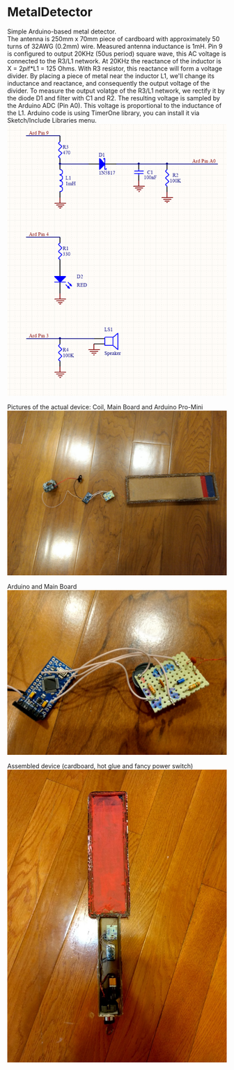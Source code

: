 # MetalDetector
Simple Arduino-based metal detector.  
The antenna is 250mm x 70mm piece of cardboard with approximately 50 turns of 32AWG (0.2mm) wire. Measured antenna inductance is 1mH.
Pin 9 is configured to output 20KHz (50us period) square wave, this AC voltage is connected to the R3/L1 network. At 20KHz the reactance of the inductor is X = 2*pi*f*L1 = 125 Ohms. With R3 resistor, this reactance will form a voltage divider. By placing a piece of metal near the inductor L1, we'll change its inductance and reactance, and consequently the output voltage of the divider. 
To measure the output volatge of the R3/L1 network, we rectify it by the diode D1 and filter with C1 and R2. The resulting voltage is sampled by the Arduino ADC (Pin A0). This voltage is proportional to the inductance of the L1.
Arduino code is using TimerOne library, you can install it via Sketch/Include Libraries menu.  
![](Schematic.PNG)  

Pictures of the actual device:
Coil, Main Board and Arduino Pro-Mini 
![](Coil.jpg)

Arduino and Main Board 
![](ArduinoMainBoard.jpg)

Assembled device (cardboard, hot glue and fancy power switch)
![](Assemble_01.jpg)
